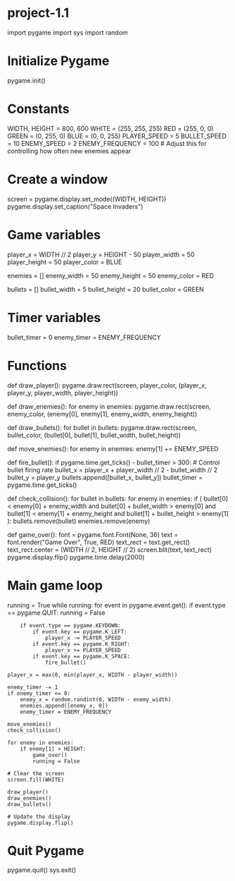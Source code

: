 # project-1.1
import pygame
import sys
import random

# Initialize Pygame
pygame.init()

# Constants
WIDTH, HEIGHT = 800, 600
WHITE = (255, 255, 255)
RED = (255, 0, 0)
GREEN = (0, 255, 0)
BLUE = (0, 0, 255)
PLAYER_SPEED = 5
BULLET_SPEED = 10
ENEMY_SPEED = 2
ENEMY_FREQUENCY = 100  # Adjust this for controlling how often new enemies appear

# Create a window
screen = pygame.display.set_mode((WIDTH, HEIGHT))
pygame.display.set_caption("Space Invaders")

# Game variables
player_x = WIDTH // 2
player_y = HEIGHT - 50
player_width = 50
player_height = 50
player_color = BLUE

enemies = []
enemy_width = 50
enemy_height = 50
enemy_color = RED

bullets = []
bullet_width = 5
bullet_height = 20
bullet_color = GREEN

# Timer variables
bullet_timer = 0
enemy_timer = ENEMY_FREQUENCY

# Functions
def draw_player():
    pygame.draw.rect(screen, player_color, (player_x, player_y, player_width, player_height))

def draw_enemies():
    for enemy in enemies:
        pygame.draw.rect(screen, enemy_color, (enemy[0], enemy[1], enemy_width, enemy_height))

def draw_bullets():
    for bullet in bullets:
        pygame.draw.rect(screen, bullet_color, (bullet[0], bullet[1], bullet_width, bullet_height))

def move_enemies():
    for enemy in enemies:
        enemy[1] += ENEMY_SPEED

def fire_bullet():
    if pygame.time.get_ticks() - bullet_timer > 300:  # Control bullet firing rate
        bullet_x = player_x + player_width // 2 - bullet_width // 2
        bullet_y = player_y
        bullets.append([bullet_x, bullet_y])
        bullet_timer = pygame.time.get_ticks()

def check_collision():
    for bullet in bullets:
        for enemy in enemies:
            if (
                bullet[0] < enemy[0] + enemy_width and
                bullet[0] + bullet_width > enemy[0] and
                bullet[1] < enemy[1] + enemy_height and
                bullet[1] + bullet_height > enemy[1]
            ):
                bullets.remove(bullet)
                enemies.remove(enemy)

def game_over():
    font = pygame.font.Font(None, 36)
    text = font.render("Game Over", True, RED)
    text_rect = text.get_rect()
    text_rect.center = (WIDTH // 2, HEIGHT // 2)
    screen.blit(text, text_rect)
    pygame.display.flip()
    pygame.time.delay(2000)

# Main game loop
running = True
while running:
    for event in pygame.event.get():
        if event.type == pygame.QUIT:
            running = False

        if event.type == pygame.KEYDOWN:
            if event.key == pygame.K_LEFT:
                player_x -= PLAYER_SPEED
            if event.key == pygame.K_RIGHT:
                player_x += PLAYER_SPEED
            if event.key == pygame.K_SPACE:
                fire_bullet()

    player_x = max(0, min(player_x, WIDTH - player_width))

    enemy_timer -= 1
    if enemy_timer <= 0:
        enemy_x = random.randint(0, WIDTH - enemy_width)
        enemies.append([enemy_x, 0])
        enemy_timer = ENEMY_FREQUENCY

    move_enemies()
    check_collision()

    for enemy in enemies:
        if enemy[1] > HEIGHT:
            game_over()
            running = False

    # Clear the screen
    screen.fill(WHITE)

    draw_player()
    draw_enemies()
    draw_bullets()

    # Update the display
    pygame.display.flip()

# Quit Pygame
pygame.quit()
sys.exit()

